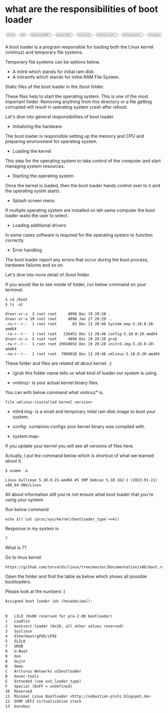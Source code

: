 # what are the responsibilities of boot loader

![Screenshot](diagram-boot-process.svg)

A boot loader is a program responsible for loading both the Linux kernel (vmlinuz)
and temporary file systems.

Temporary file systems can be options below. 

 - A initrd which stands for initial ram disk.
 - A initramfs which stands for initial RAM File System.


Static files of the boot loader in the /boot folder.

These files help to start the operating system. This is one of the most important folder. Removing anything from this directory 
or a file getting corrupted will result in
operating system crash after reboot.

Let's dive into general responsibilities of boot loader.

- Initializing the hardware

The boot loader is responsible  setting up the memory and CPU
and preparing envrionment for operating system.

- Loading the kernel

This step for the operating system  to take control of the computer
and start managing system resources.

- Starting the operating system

Once the kernel is loaded, then the boot loader
hands control over to it and the operating systm starts.

- Splash screen menu

If  multiple operating system are installed on teh same computer
the boot loader waits the user to select.

- Loading additional drivers

In some cases software is required for the operating system to function correctly

- Error handling

The boot loader report any errors that occur during the boot process,
hardware failures and so on.


Let's dive into more detail of /boot folder.


If you would like to see inside of folder, run below command on your terminal.

```
$ cd /boot
$ ls -al
```

```
drwxr-xr-x  3 root root     4096 Dec 19 20:28 .
drwxr-xr-x 19 root root     4096 Jan 27 20:29 ..
-rw-r--r--  1 root root       83 Dec 13 20:46 System.map-5.10.0-20-amd64
-rw-r--r--  1 root root   236452 Dec 13 20:46 config-5.10.0-20-amd64
drwxr-xr-x  5 root root     4096 Dec 19 20:28 grub
-rw-r--r--  1 root root 29658693 Dec 19 20:28 initrd.img-5.10.0-20-amd64
-rw-r--r--  1 root root  7008928 Dec 13 20:46 vmlinuz-5.10.0-20-amd64
```

These folder and files are related all about kernel. :)

- /grub this folder name tells us what kind of loader our system is using.

- vmlinuz-<installed kernel version> is your actual kernel binary files.

You can with below command what vmlinuz* is.

```
file vmlinuz-<installed kernel version>
```

- initrd.img-<installed version> is a small and temporary inital ram disk image to boot your system.

- config-<installed version> containes configs your kernel binary was compiled with.

- system.map-<installed version>

If you update your kernel you will see all versions of files here.


Actually, I put the command below which is shortcut of what we learned about it.


```
$ uname -a
```

```
Linux bullseye 5.10.0-21-amd64 #1 SMP Debian 5.10.162-1 (2023-01-21) x86_64 GNU/Linux
```

All about information still you're not ensure what boot loader that you're using your system.

Run below command 
```
echo $((`cat /proc/sys/kernel/bootloader_type`>>4))
```
Response in my system is

```
7
```

What is 7?

Go to linux kernel

```
https://github.com/torvalds/linux/tree/master/Documentation/x86/boot.rst
```

Open the folder and find the table as below which shows 
all possible bootloaders. 

Please look at the numbers :)

```
Assigned boot loader ids (hexadecimal):


0	LILO (0x00 reserved for pre-2.00 bootloader)
1	Loadlin
2	bootsect-loader (0x20, all other values reserved)
3	Syslinux
4	Etherboot/gPXE/iPXE
5	ELILO
7	GRUB
8	U-Boot
9	Xen
A	Gujin
B	Qemu
C	Arcturus Networks uCbootloader
D	kexec-tools
E	Extended (see ext_loader_type)
F	Special (0xFF = undefined)
10	Reserved
11	Minimal Linux Bootloader <http://sebastian-plotz.blogspot.de>
12	OVMF UEFI virtualization stack
13	barebox

```